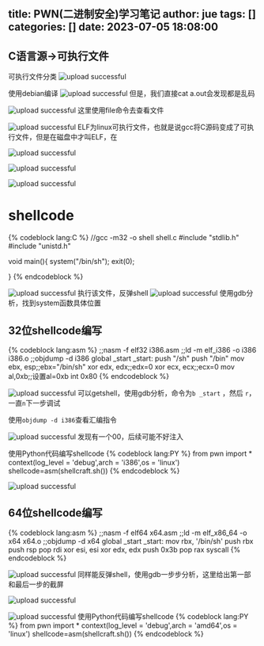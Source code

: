 title: PWN(二进制安全)学习笔记
author: jue
tags: []
categories: []
date: 2023-07-05 18:08:00
---
## C语言源->可执行文件

可执行文件分类
![upload successful](/images/pasted-644.png)

使用debian编译
![upload successful](/images/pasted-640.png)
但是，我们直接cat a.out会发现都是乱码

![upload successful](/images/pasted-641.png)
这里使用file命令去查看文件

![upload successful](/images/pasted-642.png)
ELF为linux可执行文件，也就是说gcc将C源码变成了可执行文件，但是在磁盘中才叫ELF，在

![upload successful](/images/pasted-645.png)

![upload successful](/images/pasted-646.png)

![upload successful](/images/pasted-643.png)

# shellcode
{% codeblock lang:C %}
//gcc -m32 -o shell shell.c
#include "stdlib.h"
#include "unistd.h"

void main(){
	system("/bin/sh");
	exit(0);

}
{% endcodeblock %}

![upload successful](/images/pasted-647.png)
执行该文件，反弹shell
![upload successful](/images/pasted-648.png)
使用gdb分析，找到system函数具体位置
## 32位shellcode编写
{% codeblock lang:asm %}
;;nasm -f elf32 i386.asm
;;ld -m elf_i386 -o i386 i386.o
;;objdump -d i386
global _start
_start:
	push "/sh"
	push "/bin"
	mov ebx, esp;;ebx="/bin/sh"
	xor edx, edx;;edx=0
	xor ecx, ecx;;ecx=0
	mov al,0xb;;设置al=0xb
	int 0x80
{% endcodeblock %}

![upload successful](/images/pasted-649.png)
可以getshell，使用gdb分析，命令为`b _start` ，然后 `r`，一直`n`下一步调试

使用`objdump -d i386`查看汇编指令

![upload successful](/images/pasted-650.png)
发现有一个00，后续可能不好注入

使用Python代码编写shellcode
{% codeblock lang:PY %}
from pwn import *
context(log_level = 'debug',arch = 'i386',os = 'linux')
shellcode=asm(shellcraft.sh())
{% endcodeblock %}

![upload successful](/images/pasted-659.png)
## 64位shellcode编写
{% codeblock lang:asm %}
;;nasm -f elf64 x64.asm
;;ld -m elf_x86_64 -o x64 x64.o
;;objdump -d x64
global _start
_start:
	mov rbx, '/bin/sh'
	push rbx
	push rsp
	pop rdi
	xor esi, esi
	xor edx, edx
	push 0x3b
	pop rax
	syscall
{% endcodeblock %}

![upload successful](/images/pasted-651.png)
同样能反弹shell，使用gdb一步步分析，这里给出第一部和最后一步的截屏

![upload successful](/images/pasted-652.png)

![upload successful](/images/pasted-658.png)
使用Python代码编写shellcode
{% codeblock lang:PY %}
from pwn import *
context(log_level = 'debug',arch = 'amd64',os = 'linux')
shellcode=asm(shellcraft.sh())
{% endcodeblock %}